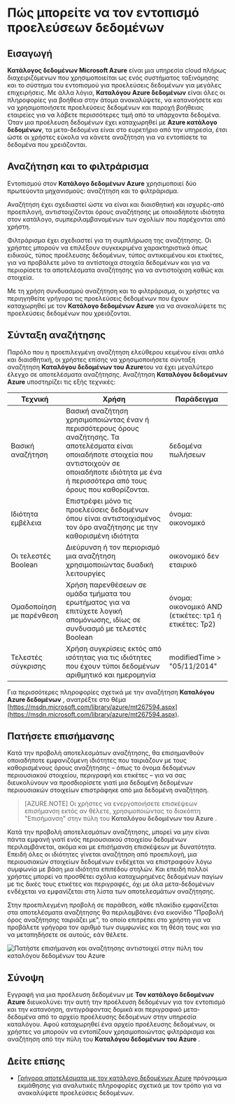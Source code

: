 <properties
   pageTitle="Πώς μπορείτε να τον εντοπισμό προελεύσεων δεδομένων | Microsoft Azure"
   description="Το άρθρο επισήμανση πώς μπορείτε να ανακαλύψετε καταχωρημένες δεδομένων στοιχείων με Azure καταλόγου δεδομένων, όπως η αναζήτηση και το φιλτράρισμα και χρησιμοποιώντας την ακρίβεια επισήμανση δυνατότητες από την πύλη του καταλόγου δεδομένων του Azure οδηγίες."
   services="data-catalog"
   documentationCenter=""
   authors="steelanddata"
   manager="NA"
   editor=""
   tags=""/>
<tags
   ms.service="data-catalog"
   ms.devlang="NA"
   ms.topic="article"
   ms.tgt_pltfrm="NA"
   ms.workload="data-catalog"
   ms.date="10/04/2016"
   ms.author="maroche"/>

# <a name="how-to-discover-data-sources"></a>Πώς μπορείτε να τον εντοπισμό προελεύσεων δεδομένων

## <a name="introduction"></a>Εισαγωγή
**Κατάλογος δεδομένων Microsoft Azure** είναι μια υπηρεσία cloud πλήρως διαχειριζόμενων που χρησιμοποιείται ως ενός συστήματος ταξινόμησης και το σύστημα του εντοπισμού για προελεύσεις δεδομένων για μεγάλες επιχειρήσεις. Με άλλα λόγια, **Καταλόγου Azure δεδομένων** είναι όλες οι πληροφορίες για βοήθεια στην άτομα ανακαλύψετε, να κατανοήσετε και να χρησιμοποιήσετε προελεύσεις δεδομένων και παροχή βοήθειας εταιρείες για να λάβετε περισσότερες τιμή από τα υπάρχοντα δεδομένα. Όταν μια προέλευση δεδομένων έχει καταχωρηθεί με **Azure κατάλογο δεδομένων**, τα μετα-δεδομένα είναι στο ευρετήριο από την υπηρεσία, έτσι ώστε οι χρήστες εύκολα να κάνετε αναζήτηση για να εντοπίσετε τα δεδομένα που χρειάζονται.

## <a name="searching-and-filtering"></a>Αναζήτηση και το φιλτράρισμα

Εντοπισμού στον **Κατάλογο δεδομένων Azure** χρησιμοποιεί δύο πρωτεύοντα μηχανισμούς: αναζήτηση και το φιλτράρισμα.

Αναζήτηση έχει σχεδιαστεί ώστε να είναι και διαισθητική και ισχυρές-από προεπιλογή, αντιστοιχίζονται όρους αναζήτησης με οποιαδήποτε ιδιότητα στον κατάλογο, συμπεριλαμβανομένων των σχολίων που παρέχονται από χρήστη.

Φιλτράρισμα έχει σχεδιαστεί για τη συμπλήρωση της αναζήτησης. Οι χρήστες μπορούν να επιλέξουν συγκεκριμένα χαρακτηριστικά όπως ειδικούς, τύπος προέλευσης δεδομένων, τύπος αντικειμένου και ετικέτες, για να προβάλετε μόνο τα αντίστοιχα στοιχεία δεδομένων και για να περιορίσετε τα αποτελέσματα αναζήτησης για να αντιστοίχιση καθώς και στοιχεία.

Με τη χρήση συνδυασμού αναζήτηση και το φιλτράρισμα, οι χρήστες να περιηγηθείτε γρήγορα τις προελεύσεις δεδομένων που έχουν καταχωρηθεί με τον **Κατάλογο δεδομένων Azure** για να ανακαλύψετε τις προελεύσεις δεδομένων που χρειάζονται.

## <a name="search-syntax"></a>Σύνταξη αναζήτησης

Παρόλο που η προεπιλεγμένη αναζήτηση ελεύθερου κειμένου είναι απλό και διαισθητική, οι χρήστες επίσης να χρησιμοποιήσετε σύνταξη αναζήτηση **Καταλόγου δεδομένων του Azure**του να έχει μεγαλύτερο έλεγχο σε αποτελέσματα αναζήτησης. Αναζήτηση **Καταλόγου δεδομένων Azure** υποστηρίζει τις εξής τεχνικές:

| Τεχνική                 | Χρήση                                                                                                                                     | Παράδειγμα                                                   |
|---------------------------|-----------------------------------------------------------------------------------------------------------------------------------------|-----------------------------------------------------------|
| Βασική αναζήτηση              | Βασική αναζήτηση χρησιμοποιώντας έναν ή περισσότερους όρους αναζήτησης. Τα αποτελέσματα είναι οποιαδήποτε στοιχεία που αντιστοιχούν σε οποιαδήποτε ιδιότητα με ένα ή περισσότερα από τους όρους που καθορίζονται. | δεδομένα πωλήσεων                                                |
| Ιδιότητα εμβέλεια          | Επιστρέφει μόνο τις προελεύσεις δεδομένων όπου είναι αντιστοιχισμένος τον όρο αναζήτησης με την καθορισμένη ιδιότητα                                                   | όνομα: οικονομικό                                              |
| Οι τελεστές Boolean         | Διεύρυνση ή τον περιορισμό μια αναζήτηση χρησιμοποιώντας δυαδική λειτουργίες                                                                                     | οικονομικό δεν εταιρικό                                     |
| Ομαδοποίηση με παρένθεση | Χρήση παρενθέσεων σε ομάδα τμήματα του ερωτήματος για να επιτύχετε λογική απομόνωσης, ιδίως σε συνδυασμό με τελεστές Boolean              | όνομα: οικονομικό AND (ετικέτες: τρ1 ή ετικέτες: Τρ2) |
| Τελεστές σύγκρισης      | Χρήση συγκρίσεις εκτός από ισότητας για τις ιδιότητες που έχουν τύποι δεδομένων αριθμητικό και ημερομηνία                                                | modifiedTime > "05/11/2014"                                 |

Για περισσότερες πληροφορίες σχετικά με την αναζήτηση **Καταλόγου Azure δεδομένων** , ανατρέξτε στο θέμα [https://msdn.microsoft.com/library/azure/mt267594.aspx](https://msdn.microsoft.com/library/azure/mt267594.aspx).

## <a name="hit-highlighting"></a>Πατήσετε επισήμανσης
Κατά την προβολή αποτελεσμάτων αναζήτησης, θα επισημανθούν οποιαδήποτε εμφανιζόμενη ιδιότητες που ταιριάζουν με τους καθορισμένους όρους αναζήτησης – όπως το όνομα δεδομένων περιουσιακού στοιχείου, περιγραφή και ετικέτες – για να σας διευκολύνουν να προσδιορίσετε γιατί μια δεδομένη δεδομένων περιουσιακών στοιχείων επιστράφηκε από μια δεδομένη αναζήτηση.

> [AZURE.NOTE] Οι χρήστες να ενεργοποιήσετε επισκέψεων επισήμανση εκτός αν θέλετε, χρησιμοποιώντας το διακόπτη "Επισήμανση" στην πύλη του **Καταλόγου δεδομένων του Azure** .

Κατά την προβολή αποτελεσμάτων αναζήτησης, μπορεί να μην είναι πάντα εμφανή γιατί ενός περιουσιακού στοιχείου δεδομένων περιλαμβάνεται, ακόμα και με επισήμανση επισκέψεων με δυνατότητα. Επειδή όλες οι ιδιότητες γίνεται αναζήτηση από προεπιλογή, μια περιουσιακών στοιχείων δεδομένων ενδέχεται να επιστραφούν λόγω συμφωνία με βάση μια ιδιότητα επιπέδου στηλών. Και επειδή πολλοί χρήστες μπορεί να προσθέτει σχόλια καταχωρημένες δεδομένων παγίων με τις δικές τους ετικέτες και περιγραφές, όχι με όλα μετα-δεδομένων ενδέχεται να εμφανίζεται στη λίστα των αποτελεσμάτων αναζήτησης.

Στην προεπιλεγμένη προβολή σε παράθεση, κάθε πλακίδιο εμφανίζεται στα αποτελέσματα αναζήτησης θα περιλαμβάνει ένα εικονίδιο "Προβολή όρος αναζήτησης ταιριάζει με", το οποίο επιτρέπει στο χρήστη για να προβάλετε γρήγορα τον αριθμό των συμφωνίες και τη θέση τους και για να μεταπηδήσετε σε αυτούς, εάν θέλετε.

 ![Πατήστε επισήμανση και αναζήτησης αντιστοιχεί στην πύλη του καταλόγου δεδομένων του Azure](./media/data-catalog-how-to-discover/search-matches.png)

## <a name="summary"></a>Σύνοψη
Εγγραφή για μια προέλευση δεδομένων με **Τον κατάλογο δεδομένων Azure** διευκολύνει την αυτή την προέλευση δεδομένων για τον εντοπισμό και την κατανόηση, αντιγράφοντας δομικά και περιγραφικό μετα-δεδομένα από το αρχείο προέλευσης δεδομένων στην υπηρεσία καταλόγου. Αφού καταχωρηθεί ένα αρχείο προέλευσης δεδομένων, οι χρήστες να μπορούν να εντοπίζουν χρησιμοποιώντας φιλτράρισμα και αναζήτηση από την πύλη του **Καταλόγου δεδομένων του Azure** .

## <a name="see-also"></a>Δείτε επίσης
- [Γρήγορα αποτελέσματα με τον κατάλογο δεδομένων Azure](data-catalog-get-started.md) πρόγραμμα εκμάθησης για αναλυτικές πληροφορίες σχετικά με τον τρόπο για να ανακαλύψετε προελεύσεις δεδομένων.
